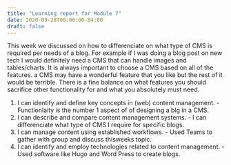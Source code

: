 ```yaml
---
title: "Learning report for Module 7"
date: 2020-09-28T00:00:00-04:00
draft: false
---
```


This week we discussed on how to differenciate on what type of CMS is required per needs of a blog. For example if I was doing a blog post on new tech I would definitely need a CMS that can handle images and tables/charts. It is always important to choose a CMS based on all of the features. a CMS may have a wonderful feature that you like but the rest of it would be terrible. There is a fine balance on what features you should sacrifice other functionality for and what you absolutely must need.

1. I can identify and define key concepts in (web) content management. - Functionlaity is the number 1 aspect of of designing a blg in a CMS.
2. I can describe and compare content management systems. - I can differenciate what type of CMS I require for specific blogs.
3. I can manage content using established workflows. - Used Teams to gather with group and discuss thisweeks topic.
4. I can identify and employ technologies related to content management. - Used software like Hugo and Word Press to create blogs.
